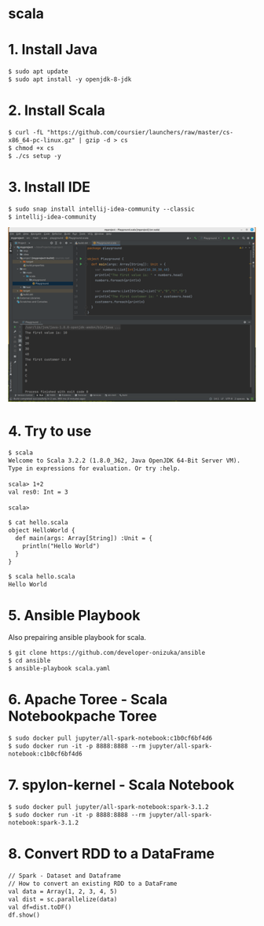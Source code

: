 # scala

# 1. Install Java
```
$ sudo apt update
$ sudo apt install -y openjdk-8-jdk
```

# 2. Install Scala
```
$ curl -fL "https://github.com/coursier/launchers/raw/master/cs-x86_64-pc-linux.gz" | gzip -d > cs
$ chmod +x cs
$ ./cs setup -y
```

# 3. Install IDE
```
$ sudo snap install intellij-idea-community --classic
$ intellij-idea-community
```
![scala.png](https://github.com/developer-onizuka/scala/blob/main/scala.png)


# 4. Try to use
```
$ scala
Welcome to Scala 3.2.2 (1.8.0_362, Java OpenJDK 64-Bit Server VM).
Type in expressions for evaluation. Or try :help.
                                                                                                                        
scala> 1+2
val res0: Int = 3
                                                                                                                        
scala>
```
```
$ cat hello.scala 
object HelloWorld {
  def main(args: Array[String]) :Unit = {
    println("Hello World")
  }
}
```
```
$ scala hello.scala 
Hello World
```

# 5. Ansible Playbook
Also prepairing ansible playbook for scala.
```
$ git clone https://github.com/developer-onizuka/ansible
$ cd ansible
$ ansible-playbook scala.yaml
```

# 6. Apache Toree - Scala Notebookpache Toree
```
$ sudo docker pull jupyter/all-spark-notebook:c1b0cf6bf4d6
$ sudo docker run -it -p 8888:8888 --rm jupyter/all-spark-notebook:c1b0cf6bf4d6
```

# 7. spylon-kernel - Scala Notebook
```
$ sudo docker pull jupyter/all-spark-notebook:spark-3.1.2
$ sudo docker run -it -p 8888:8888 --rm jupyter/all-spark-notebook:spark-3.1.2
```
# 8. Convert RDD to a DataFrame
```
// Spark - Dataset and Dataframe
// How to convert an existing RDD to a DataFrame
val data = Array(1, 2, 3, 4, 5)
val dist = sc.parallelize(data)
val df=dist.toDF()
df.show()
```
